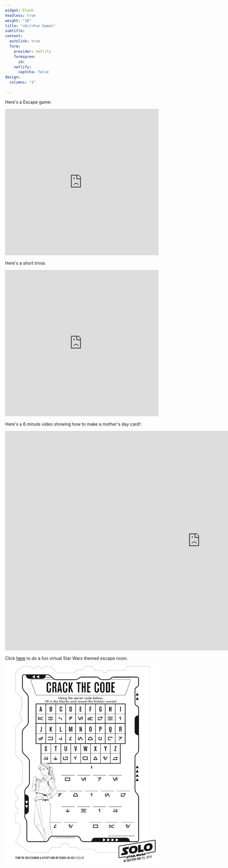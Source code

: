 ```yaml
---
widget: blank
headless: true
weight: "10"
title: "<br/>Fun Games"
subtitle: 
content:
  autolink: true
  form:
    provider: netlify
    formspree:
      id: 
    netlify:
      captcha: false
design:
  columns: "1"

---
```


<link href="game.css" rel="stylesheet" type="text/css" />
<div class="games">
    <p>Here's a Escape game:</p>
    <iframe width="640px" height= "480px" src= "https://docs.google.com/forms/d/e/1FAIpQLSc0qZRgAwEV3uSXUfJmzjWSx4VXF_FzWjp-JhsGIhK1IcrLnQ/viewform" frameborder= "0" marginwidth= "0" marginheight= "0" style= "border: none; max-width:100%; max-height:100vh" allowfullscreen webkitallowfullscreen mozallowfullscreen msallowfullscreen> </iframe>
    <p>Here's a short trivia:</p>
    <iframe width="640px" height= "480px" src= "https://forms.office.com/Pages/ResponsePage.aspx?id=OUFKmQZ8HkmAmHkAbVdd4MIX0UQ59O5BgKLcNtnfw7JUME5PTDJVQUhRUkgxM0M1SkpDQUExQTRNWi4u" frameborder= "0" marginwidth= "0" marginheight= "0" style= "border: none; max-width:100%; max-height:100vh" allowfullscreen webkitallowfullscreen mozallowfullscreen msallowfullscreen> </iframe>
    <p>Here's a 6 minute video showing how to make a mother's day card!:</p>
</div>
<div class="games">
    <p style="text-align: center;">
        <iframe width="1280" height="720" src="https://www.youtube.com/embed/aC-4qEbgrCQ" title="YouTube video player" frameborder="0" allow="accelerometer; autoplay; clipboard-write; encrypted-media; gyroscope; picture-in-picture" allowfullscreen></iframe>
    </p>
</div>
<div class="games">
    <p>Click <a href="https://docs.google.com/forms/d/e/1FAIpQLSdhXgA8kzr8Mhho5KxDAkBvgObgeYVlcUoOn_LKnnBWefOJTw/viewform" target="_blank" style="color:black">here</a> to do a fun virtual Star Wars themed escape room.</p>
    <img src = StarWarsGame.png/>
</div>
